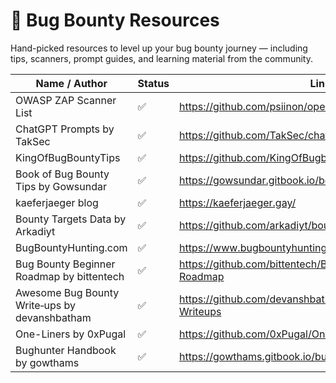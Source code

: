 # 🐞 Bug Bounty Resources

Hand-picked resources to level up your bug bounty journey — including tips, scanners, prompt guides, and learning material from the community.

| Name / Author                       | Status | Link                                                                 |
|------------------------------------|--------|----------------------------------------------------------------------|
| OWASP ZAP Scanner List             | ✅     | https://github.com/psiinon/open-source-web-scanners                 |
| ChatGPT Prompts by TakSec          | ✅     | https://github.com/TakSec/chatgpt-prompts-bug-bounty                |
| KingOfBugBountyTips                | ✅     | https://github.com/KingOfBugbounty/KingOfBugBountyTips              |
| Book of Bug Bounty Tips by Gowsundar | ✅   | https://gowsundar.gitbook.io/book-of-bugbounty-tips                 |
| kaeferjaeger blog                  | ✅     | https://kaeferjaeger.gay/                                           |
| Bounty Targets Data by Arkadiyt      | ✅     | https://github.com/arkadiyt/bounty-targets-data                           |
| BugBountyHunting.com                   | ✅     | https://www.bugbountyhunting.com/                                         |
| Bug Bounty Beginner Roadmap by bittentech     | ✅     | https://github.com/bittentech/Bug-Bounty-Beginner-Roadmap             |
| Awesome Bug Bounty Write‑ups by devanshbatham | ✅    | https://github.com/devanshbatham/Awesome-Bugbounty-Writeups                 |
| One-Liners by 0xPugal                          | ✅     | https://github.com/0xPugal/One-Liners          |
| Bughunter Handbook by gowthams               | ✅     | https://gowthams.gitbook.io/bughunter-handbook                             |
